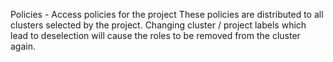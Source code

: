Policies  - Access policies for the project
These policies are distributed to all clusters selected by the project. 
Changing cluster / project labels which lead to deselection will cause the roles to be removed from the cluster again.